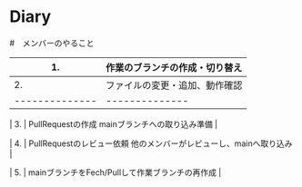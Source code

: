 # Diary
#　メンバーのやること

| 1.| 作業のブランチの作成・切り替え |
| -------------- | -------------- |
| 2.| ファイルの変更・追加、動作確認 |
| -------------- | -------------- |

| 3. | PullRequestの作成 mainブランチへの取り込み準備 | 

| 4. | PullRequestのレビュー依頼 他のメンバーがレビューし、mainへ取り込み | 

| 5. | mainブランチをFech/Pullして作業ブランチの再作成 | 

